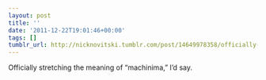 ```yaml
---
layout: post
title: ''
date: '2011-12-22T19:01:46+00:00'
tags: []
tumblr_url: http://nicknovitski.tumblr.com/post/14649978358/officially-stretching-the-meaning-of-machinima
---
```

Officially stretching the meaning of “machinima,” I’d say.
